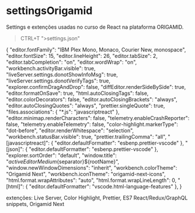 # settingsOrigamid
Settings e extenções usadas no curso de React na plataforma ORIGAMID.

> CTRL+T
">settings.json"

{
    "editor.fontFamily": "IBM Plex Mono, Monaco, Courier New, monospace",
    "editor.fontSize": 15,
    "editor.lineHeight": 26,
    "editor.tabSize": 2,
    "editor.tabCompletion": "on",
    "editor.wordWrap": "on",
    "workbench.activityBar.visible": true,
    "liveServer.settings.donotShowInfoMsg": true,
    "liveServer.settings.donotVerifyTags": true,
    "explorer.confirmDragAndDrop": false,
    "diffEditor.renderSideBySide": true,
    "editor.formatOnSave": true,
    "html.autoClosingTags": false,
    "editor.colorDecorators": false,
    "editor.autoClosingBrackets": "always",
    "editor.autoClosingQuotes": "always",
    "prettier.singleQuote": true,
    "files.associations": {
      "*.js": "javascriptreact"
    },
    "editor.minimap.renderCharacters": false,
    "telemetry.enableCrashReporter": false,
    "telemetry.enableTelemetry": false,
    "color-highlight.markerType": "dot-before",
    "editor.renderWhitespace": "selection",
    "workbench.statusBar.visible": true,
    "prettier.trailingComma": "all",
    "[javascriptreact]": {
      "editor.defaultFormatter": "esbenp.prettier-vscode"
    },
    "[json]": {
      "editor.defaultFormatter": "esbenp.prettier-vscode"
    },
    "explorer.sortOrder": "default",
    "window.title": "${activeEditorMedium}${separator}${rootName}",
    "window.newWindowDimensions": "inherit",
    "workbench.colorTheme": "Origamid Next",
    "workbench.iconTheme": "origamid-next-icons",
    "html.format.wrapAttributes": "auto",
    "html.format.wrapLineLength": 0,
    "[html]": {
      "editor.defaultFormatter": "vscode.html-language-features"
    },
  }
  
  extenções:
  Live Server, Color Highlight, Prettier, ES7 React/Redux/GraphQL snippets, Origamid Next
  
 
